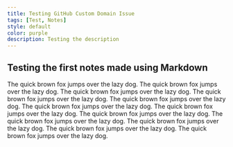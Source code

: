 ```yaml
---
title: Testing GitHub Custom Domain Issue
tags: [Test, Notes]
style: default
color: purple
description: Testing the description
---
```




## Testing the first notes made using Markdown

The quick brown fox jumps over the lazy dog. The quick
brown fox jumps over the lazy dog. The quick brown fox
jumps over the lazy dog. The quick brown fox jumps over
the lazy dog. The quick brown fox jumps over the lazy dog.
The quick brown fox jumps over the lazy dog. The quick
brown fox jumps over the lazy dog. The quick brown fox
jumps over the lazy dog. The quick brown fox jumps over
the lazy dog. The quick brown fox jumps over the lazy dog.
The quick brown fox jumps over the lazy dog. The quick
brown fox jumps over the lazy dog.
